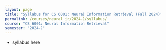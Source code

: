 ```yaml
---
layout: page
title: "Syllabus for CS 6001: Neural Information Retrieval (Fall 2024)"
permalink: /courses/neural_ir/2024-2/syllabus/
course: "CS 6001: Neural Information Retrieval"
semester: "2024-2"
---
```


- syllabus here
